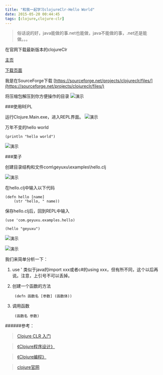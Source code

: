 ```yaml
---
title: "和我一起学习clojureClr-Hello World"
date: 2015-05-20 00:44:45
tags: [clojure,clojure-clr]
---
```

>俗话说的好，java能做的事.net也能做，java不能做的事，.net还是能做。。。
<!--more-->
在官网下载最新版本的clojureClr

[主页](https://github.com/clojure/clojure-clr) 

[下载页面](https://github.com/clojure/clojure-clr/wiki/Getting-binaries)

我是在SourceForge下载 [https://sourceforge.net/projects/clojureclr/files/](https://sourceforge.net/projects/clojureclr/files/)

将压缩包解压到你方便操作的目录
![演示](https://img.geyuxu.com/2015-5-20-001.png)

###使用REPL

运行Clojure.Main.exe，进入REPL界面。
![演示](https://img.geyuxu.com/2015-5-20-002.png)

万年不变的hello world

	(println "hello world")
![演示](https://img.geyuxu.com/2015-5-20-003.png)

###栗子

创建目录结构和文件com\geyuxu\examples\hello.clj

![演示](https://img.geyuxu.com/2015-5-20-004.png)

在hello.clj中输入以下代码

	(defn hello [name]
		(str "hello, " name))

保存hello.clj后，回到REPL中输入

	(use 'com.geyuxu.examples.hello)

	(hello "geyuxu")
![演示](https://img.geyuxu.com/2015-5-20-006.png)

![演示](https://img.geyuxu.com/2015-5-20-007.png)

我们来简单分析一下：

1. use '  类似于java的import xxx或者c#的using xxx，但有所不同，这个以后再说。注意，上引号不可以丢掉。

2. 创建一个函数的方法
		
		(defn 函数名 [参数] (函数体))

3. 调用函数
	
		(函数名 参数)


######参考：

> [Clojure CLR 入门](http://www.cnblogs.com/me-sa/archive/2013/03/25/2981192.html)
 
> [《Clojure程序设计》](http://book.douban.com/subject/21459993/)

> [《Clojure编程》](http://book.douban.com/subject/21661495/)

> [clojure官网](http://clojure.org/)